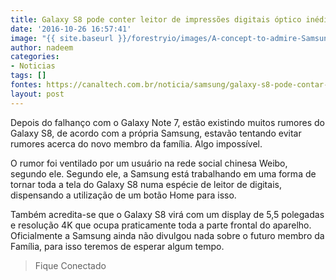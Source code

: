 ```yaml
---
title: Galaxy S8 pode conter leitor de impressões digitais óptico inédito
date: '2016-10-26 16:57:41'
image: "{{ site.baseurl }}/forestryio/images/A-concept-to-admire-Samsung-Galaxy-S8-edge.jpg"
author: nadeem
categories:
- Noticias
tags: []
fontes: https://canaltech.com.br/noticia/samsung/galaxy-s8-pode-contar-com-leitor-de-impressoes-digitais-optico-inedito-82907/
layout: post
---
```

Depois do falhanço com o Galaxy Note 7, estão existindo muitos rumores do Galaxy S8, de acordo com a própria Samsung, estavão tentando evitar rumores acerca do novo membro da família. Algo impossível.

O rumor foi ventilado por um usuário na rede social chinesa Weibo, segundo ele. Segundo ele, a Samsung está trabalhando em uma forma de tornar toda a tela do Galaxy S8 numa espécie de leitor de digitais, dispensando a utilização de um botão Home para isso.

Também acredita-se que o Galaxy S8 virá com um display de 5,5 polegadas e resolução 4K que ocupa praticamente toda a parte frontal do aparelho. Oficialmente a Samsung ainda não divulgou nada sobre o futuro membro da Família, para isso teremos de esperar algum tempo.

> Fique Conectado